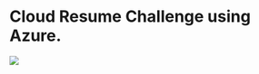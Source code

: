# Cloud Resume Challenge using Azure.

[![](https://app.eraser.io/workspace/CVaxS2XMBTPulDj2i09k/preview?elements=-QcFS67VkoJ3RrK3yyZuTQ&type=embed)](https://app.eraser.io/workspace/CVaxS2XMBTPulDj2i09k?elements=-QcFS67VkoJ3RrK3yyZuTQ)